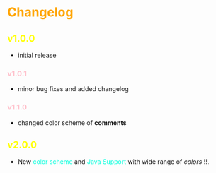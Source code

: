 # <span style="color:Orange">Changelog</span>


## <span style="color:Yellow">v1.0.0</span>

- initial release 

### <span style="color:pink">v1.0.1</span>

- minor bug fixes and added changelog

### <span style="color:Pink">v1.1.0</span>

- changed color scheme of **comments**

## <span style="color:Yellow">v2.0.0</span>

- New <span style ="color:#00ffdc">color scheme</span> and <span style ="color:#00ffdc">Java Support</span> with wide range of *colors* !!.